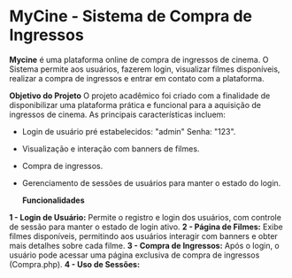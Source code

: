 # MyCine - Sistema de Compra de Ingressos
**Mycine** é uma plataforma online de compra de ingressos de cinema. O Sistema permite aos usuários, fazerem login, visualizar filmes disponíveis, realizar a compra de ingressos e entrar em contato com a plataforma.

**Objetivo do Projeto**
O projeto acadêmico foi criado com a finalidade de disponibilizar uma plataforma prática e funcional para a aquisição de ingressos de cinema. As principais características incluem:
* Login de usuário pré estabelecidos: "admin" Senha: "123".
* Visualização e interação com banners de filmes.
* Compra de ingressos.
* Gerenciamento de sessões de usuários para manter o estado do login.

  **Funcionalidades**
    
**1 - Login de Usuário:**
  Permite o registro e login dos usuários, com controle de sessão para manter o estado de login ativo.
**2 - Página de Filmes:**
  Exibe filmes disponíveis, permitindo aos usuários interagir com banners e obter mais detalhes sobre cada filme.
**3 - Compra de Ingressos:**
  Após o login, o usuário pode acessar uma página exclusiva de compra de ingressos (Compra.php).
**4 - Uso de Sessões:**



